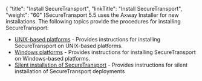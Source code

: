 {
    "title": "Install SecureTransport",
    "linkTitle": "Install SecureTransport",
    "weight": "60"
}<span class="mc-variable axway_variables.Component_Short_Name variable">SecureTransport</span> <span class="mc-variable axway_variables.Component_Version variable">5.5</span> uses the <span class="mc-variable axway_variables.Company_Name variable">Axway</span> Installer for new installations. The following topics provide the procedures for installing <span class="mc-variable axway_variables.Component_Short_Name variable">SecureTransport</span>:

-   <a href="installing_on_unix_based_platforms" class="MCXref xref">UNIX-based platforms</a> - Provides instructions for installing <span class="mc-variable axway_variables.Component_Short_Name variable">SecureTransport</span> on UNIX-based platforms.
-   <a href="installing_on_windows" class="MCXref xref">Windows platforms</a> - Provides instructions for installing <span class="mc-variable axway_variables.Component_Short_Name variable">SecureTransport</span> on Windows-based platforms.
-   <a href="silent-install" class="MCXref xref">Silent installation of SecureTransport</a> - Provides instructions for silent installation of <span class="mc-variable axway_variables.Component_Short_Name variable">SecureTransport</span> deployments
